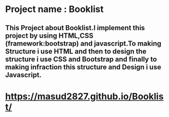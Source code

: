 # Project name : Booklist
## This Project about Booklist.I implement this project by using HTML,CSS (framework:bootstrap) and javascript.To making Structure i use HTML and then to design the structure i use CSS and Bootstrap and finally to making infraction this structure and Design i use Javascript.
# https://masud2827.github.io/Booklist/
